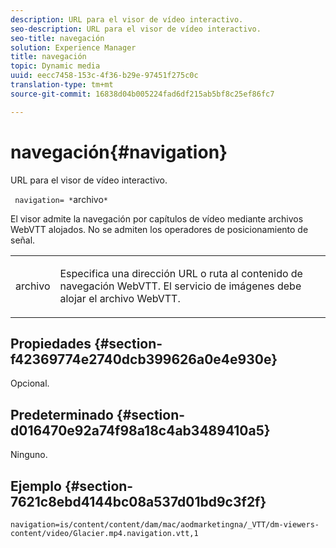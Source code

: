 ```yaml
---
description: URL para el visor de vídeo interactivo.
seo-description: URL para el visor de vídeo interactivo.
seo-title: navegación
solution: Experience Manager
title: navegación
topic: Dynamic media
uuid: eecc7458-153c-4f36-b29e-97451f275c0c
translation-type: tm+mt
source-git-commit: 16838d04b005224fad6df215ab5bf8c25ef86fc7

---
```



# navegación{#navigation}

URL para el visor de vídeo interactivo.

` navigation= *`archivo`*`

El visor admite la navegación por capítulos de vídeo mediante archivos WebVTT alojados. No se admiten los operadores de posicionamiento de señal.

<table id="table_C616483932C2482CA9794DDD7313FD7C"> 
 <tbody> 
  <tr> 
   <td colname="col1"> <p> <span class="codeph"> <span class="varname"> archivo</span></span> </p> </td> 
   <td colname="col2"> <p> Especifica una dirección URL o ruta al contenido de navegación WebVTT. El servicio de imágenes debe alojar el archivo WebVTT. </p> </td> 
  </tr> 
 </tbody> 
</table>

## Propiedades {#section-f42369774e2740dcb399626a0e4e930e}

Opcional.

## Predeterminado {#section-d016470e92a74f98a18c4ab3489410a5}

Ninguno.

## Ejemplo {#section-7621c8ebd4144bc08a537d01bd9c3f2f}

```
navigation=is/content/content/dam/mac/aodmarketingna/_VTT/dm-viewers-content/video/Glacier.mp4.navigation.vtt,1
```

